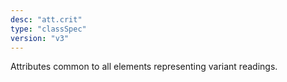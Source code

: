 ```yaml
---
desc: "att.crit"
type: "classSpec"
version: "v3"
---
```


Attributes common to all elements representing variant readings.
